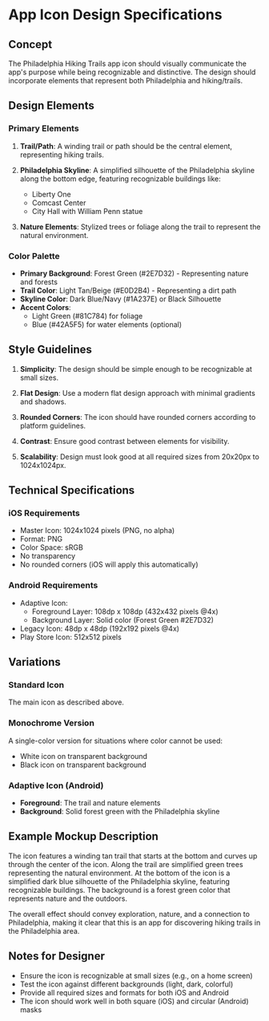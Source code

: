 # App Icon Design Specifications

## Concept

The Philadelphia Hiking Trails app icon should visually communicate the app's purpose while being recognizable and distinctive. The design should incorporate elements that represent both Philadelphia and hiking/trails.

## Design Elements

### Primary Elements

1. **Trail/Path**: A winding trail or path should be the central element, representing hiking trails.

2. **Philadelphia Skyline**: A simplified silhouette of the Philadelphia skyline along the bottom edge, featuring recognizable buildings like:
   - Liberty One
   - Comcast Center
   - City Hall with William Penn statue

3. **Nature Elements**: Stylized trees or foliage along the trail to represent the natural environment.

### Color Palette

- **Primary Background**: Forest Green (#2E7D32) - Representing nature and forests
- **Trail Color**: Light Tan/Beige (#E0D2B4) - Representing a dirt path
- **Skyline Color**: Dark Blue/Navy (#1A237E) or Black Silhouette
- **Accent Colors**: 
  - Light Green (#81C784) for foliage
  - Blue (#42A5F5) for water elements (optional)

## Style Guidelines

1. **Simplicity**: The design should be simple enough to be recognizable at small sizes.

2. **Flat Design**: Use a modern flat design approach with minimal gradients and shadows.

3. **Rounded Corners**: The icon should have rounded corners according to platform guidelines.

4. **Contrast**: Ensure good contrast between elements for visibility.

5. **Scalability**: Design must look good at all required sizes from 20x20px to 1024x1024px.

## Technical Specifications

### iOS Requirements

- Master Icon: 1024x1024 pixels (PNG, no alpha)
- Format: PNG
- Color Space: sRGB
- No transparency
- No rounded corners (iOS will apply this automatically)

### Android Requirements

- Adaptive Icon:
  - Foreground Layer: 108dp x 108dp (432x432 pixels @4x)
  - Background Layer: Solid color (Forest Green #2E7D32)
- Legacy Icon: 48dp x 48dp (192x192 pixels @4x)
- Play Store Icon: 512x512 pixels

## Variations

### Standard Icon
The main icon as described above.

### Monochrome Version
A single-color version for situations where color cannot be used:
- White icon on transparent background
- Black icon on transparent background

### Adaptive Icon (Android)
- **Foreground**: The trail and nature elements
- **Background**: Solid forest green with the Philadelphia skyline

## Example Mockup Description

The icon features a winding tan trail that starts at the bottom and curves up through the center of the icon. Along the trail are simplified green trees representing the natural environment. At the bottom of the icon is a simplified dark blue silhouette of the Philadelphia skyline, featuring recognizable buildings. The background is a forest green color that represents nature and the outdoors.

The overall effect should convey exploration, nature, and a connection to Philadelphia, making it clear that this is an app for discovering hiking trails in the Philadelphia area.

## Notes for Designer

- Ensure the icon is recognizable at small sizes (e.g., on a home screen)
- Test the icon against different backgrounds (light, dark, colorful)
- Provide all required sizes and formats for both iOS and Android
- The icon should work well in both square (iOS) and circular (Android) masks
